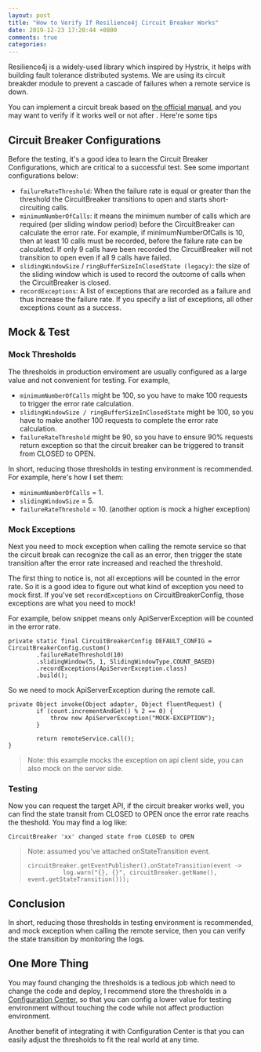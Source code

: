 ```yaml
---
layout: post
title: "How to Verify If Resilience4j Circuit Breaker Works"
date: 2019-12-23 17:20:44 +0800
comments: true
categories: 
---
```


Resilience4j is a widely-used library which inspired by Hystrix, it helps with building fault tolerance distributed systems. We are using its circuit breakder module to prevent a cascade of failures when a remote service is down.

You can implement a circuit break based on [the official manual](https://resilience4j.readme.io/docs/examples), and you may want to verify if it works well or not after . Here're some tips

<!--more-->

## Circuit Breaker Configurations

Before the testing, it's a good idea to learn the Circuit Breaker Configurations, which are critical to a successful test. See some important configurations below:

- `failureRateThreshold`: When the failure rate is equal or greater than the threshold the CircuitBreaker transitions to open and starts short-circuiting calls.
- `minimumNumberOfCalls`: it means the minimum number of calls which are required (per sliding window period) before the CircuitBreaker can calculate the error rate. For example, if minimumNumberOfCalls is 10, then at least 10 calls must be recorded, before the failure rate can be calculated. If only 9 calls have been recorded the CircuitBreaker will not transition to open even if all 9 calls have failed.
- `slidingWindowSize` / `ringBufferSizeInClosedState (legacy)`: the size of the sliding window which is used to record the outcome of calls when the CircuitBreaker is closed.
- `recordExceptions`: A list of exceptions that are recorded as a failure and thus increase the failure rate. If you specify a list of exceptions, all other exceptions count as a success.

## Mock & Test

### Mock Thresholds

The thresholds in production enviroment are usually configured as a large value and not convenient for testing. For example, 

- `minimumNumberOfCalls` might be 100, so you have to make 100 requests to trigger the error rate calculation. 
- `slidingWindowSize / ringBufferSizeInClosedState` might be 100, so you have to make another 100 requests to complete the error rate calculation.
- `failureRateThreshold` might be 90, so you have to ensure 90% requests return exception so that the circuit breaker can be triggered to transit from CLOSED to OPEN.

In short, reducing those thresholds in testing environment is recommended. For example, here's how I set them:

- `minimumNumberOfCalls` = 1.
- `slidingWindowSize` = 5.
- `failureRateThreshold` = 10. (another option is mock a higher exception)

### Mock Exceptions

Next you need to mock exception when calling the remote service so that the circuit break can recognize the call as an error, then trigger the state transition after the error rate increased and reached the threshold. 

The first thing to notice is, not all exceptions will be counted in the error rate. So it is a good idea to figure out what kind of exception you need to mock first. If you've set `recordExceptions` on CircuitBreakerConfig, those exceptions are what you need to mock!

For example, below snippet means only ApiServerException will be counted in the error rate.

```
private static final CircuitBreakerConfig DEFAULT_CONFIG = CircuitBreakerConfig.custom()
		.failureRateThreshold(10)
		.slidingWindow(5, 1, SlidingWindowType.COUNT_BASED) 
		.recordExceptions(ApiServerException.class) 
		.build();
```

So we need to mock ApiServerException during the remote call.

```
private Object invoke(Object adapter, Object fluentRequest) {
		if (count.incrementAndGet() % 2 == 0) {
			throw new ApiServerException("MOCK-EXCEPTION");
		}
		
		return remoteService.call();
}
```

> Note: this example mocks the exception on api client side, you can also mock on the server side.

### Testing

Now you can request the target API, if the circuit breaker works well, you can find the state transit from CLOSED to OPEN once the error rate reachs the theshold. You may find a log like:

```
CircuitBreaker 'xx' changed state from CLOSED to OPEN
```

> Note: assumed you've attached onStateTransition event.
>
> ```
> circuitBreaker.getEventPublisher().onStateTransition(event ->
> 			log.warn("{}, {}", circuitBreaker.getName(), event.getStateTransition()));
> ```

## Conclusion

In short, reducing those thresholds in testing environment is recommended, and mock exception when calling the remote service, then you can verify the state transition by monitoring the logs.

## One More Thing

You may found changing the thresholds is a tedious job which need to change the code and deploy, I recommend store the thresholds in a [Configuration Center](https://medium.com/@theparanoidengr/an-overview-of-config-management-in-microservices-architecture-efa815035316), so that you can config a lower value for testing environment without touching the code while not affect production environment. 

Another benefit of integrating it with Configuration Center is that you can easily adjust the thresholds to fit the real world at any time. 







